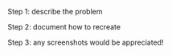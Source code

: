 Step 1: describe the problem

Step 2: document how to recreate

Step 3: any screenshots would be appreciated!
